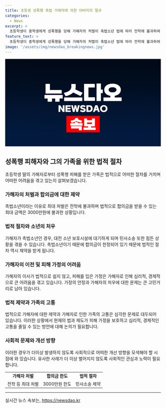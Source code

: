 ```yaml
---
title: 초등생 성폭행 촉법 가해자에 의한 아버지의 절규
categories:
  - News
excerpt: >
  초등학생이 중학생에게 성폭행을 당해 가해자의 처벌이 촉법소년 법에 따라 전학에 불과하여 합의금도 현재 최대 3000만원으로 제한되는 상황. 부모는 경찰에 신고하고 소년 보호시설에 대기 중이지만 법적으로 한계가 있어 어렵다고 전했다. 현재는 가해자의 이사도 원하지만 법적으로 불가능하며, 가해자로 인해 가정은 파탄 상태. (150자)
feature_text: >
  초등학생이 중학생에게 성폭행을 당해 가해자의 처벌이 촉법소년 법에 따라 전학에 불과하여 합의금도 현재 최대 3000만원으로 제한되는 상황. 부모는 경찰에 신고하고 소년 보호시설에 대기 중이지만 법적으로 한계가 있어 어렵다고 전했다. 현재는 가해자의 이사도 원하지만 법적으로 불가능하며, 가해자로 인해 가정은 파탄 상태. (150자)
image: '/assets/img/newsdao_breakingnews.jpg'
---
```


<p><img src="/assets/img/newsdao_breakingnews.jpg" alt="bookingtag 속보" /></p>

<h2 data-ke-size="size26">성폭행 피해자와 그의 가족을 위한 법적 절차</h2>

<p data-ke-size="size16">초등학생 딸의 가해자로부터 성폭행 피해를 받은 가족은 법적으로 어떠한 절차를 거치며 어떠한 어려움을 겪고 있는지 살펴보겠습니다.</p>

<h3>가해자의 처벌과 합의금에 대한 제약</h3>

<p data-ke-size="size16">촉법소년이라는 이유로 최대 처벌은 전학에 불과하며 법적으로 합의금을 받을 수 있는 최대 금액은 3000만원에 불과한 상황입니다. </p>

<h3>법적 절차와 소년의 처우</h3>

<p data-ke-size="size16">가해자가 촉법소년인 경우, 대전 소년 보호시설에 대기하게 되며 민사소송 또한 힘든 상황을 겪을 수 있습니다. 촉법소년이기 때문에 합의금이 한정되어 있기 때문에 법적인 절차 역시 제약을 받게 됩니다. </p>

<h3>가해자의 이전 및 피해 가정의 어려움</h3>

<p data-ke-size="size16">가해자의 이사가 법적으로 쉽지 않고, 피해를 입은 가정은 가해자로 인해 심리적, 경제적으로 큰 어려움을 겪고 있습니다. 가정의 안정과 가해자의 처우에 대한 문제는 큰 고민거리로 남아 있습니다. </p>

<h3>법적 제약과 가족의 고통</h3>

<p data-ke-size="size16">법적으로 가해자에 대한 제약과 가해자로 인한 가족의 고통은 심각한 문제로 대두되어 있습니다. 이러한 상황에서 현재의 법과 제도가 피해 가정을 보호하고 심리적, 경제적인 고통을 줄일 수 있는 방안에 대해 논의가 필요합니다. </p>

<h3>사회적 문제와 개선 방향</h3>

<p data-ke-size="size16">이러한 경우가 더이상 발생하지 않도록 사회적으로 어떠한 개선 방향을 모색해야 할 시점에 와 있습니다. 유사한 사례가 더 이상 벌어지지 않도록 사회적인 관심과 노력이 필요합니다. </p>

<table>
    <tbody>
        <tr>
            <td style="text-align: center; height: 17px;"><b>가해자 처벌</b></td>
            <td style="text-align: center; height: 17px;"><b>합의금 한도</b></td>
            <td style="text-align: center; height: 17px;"><b>법적 절차</b></td>
        </tr>
        <tr>
            <td style="text-align: center; height: 17px;">전학 등 최대 처벌</td>
            <td style="text-align: center; height: 17px;">3000만원 한도</td>
            <td style="text-align: center; height: 17px;">민사소송 제약</td>
        </tr>
    </tbody>
</table>

<p><hr></p>
실시간 뉴스 속보는, <a href="https://newsdao.kr" rel="dofollow">https://newsdao.kr</a>


